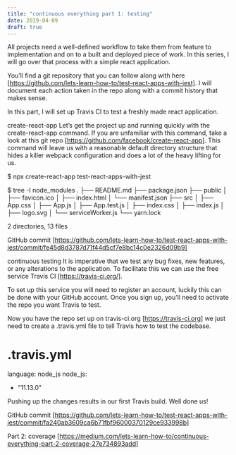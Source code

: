 ```yaml
---
title: "continuous everything part 1: testing"
date: 2019-04-09
draft: true
---
```


All projects need a well-defined workflow to take them from feature to
implementation and on to a built and deployed piece of work. In this series, I
will go over that process with a simple react application.

You’ll find a git repository that you can follow along with here
[https://github.com/lets-learn-how-to/test-react-apps-with-jest]. I will
document each action taken in the repo along with a commit history that makes
sense.

In this part, I will set up Travis CI to test a freshly made react application.

create-react-app
Let’s get the project up and running quickly with the create-react-app command.
If you are unfamiliar with this command, take a look at this git repo
[https://github.com/facebook/create-react-app]. This command will leave us with
a reasonable default directory structure that hides a killer webpack
configuration and does a lot of the heavy lifting for us.

$ npx create-react-app test-react-apps-with-jest

$ tree -I node_modules
.
├── README.md
├── package.json
├── public
│   ├── favicon.ico
│   ├── index.html
│   └── manifest.json
├── src
│   ├── App.css
│   ├── App.js
│   ├── App.test.js
│   ├── index.css
│   ├── index.js
│   ├── logo.svg
│   └── serviceWorker.js
└── yarn.lock

2 directories, 13 files

GitHub commit
[https://github.com/lets-learn-how-to/test-react-apps-with-jest/commit/fe45d8d3787d71f44d5cf7e8bc14c0e2326d09b9]

continuous testing
It is imperative that we test any bug fixes, new features, or any alterations to
the application. To facilitate this we can use the free service Travis CI
[https://travis-ci.org/].

To set up this service you will need to register an account, luckily this can be
done with your GitHub account. Once you sign up, you’ll need to activate the
repo you want Travis to test.

Now you have the repo set up on travis-ci.org [https://travis-ci.org]  we just
need to create a .travis.yml file to tell Travis how to test the codebase.

# .travis.yml
language: node_js
node_js:
  - "11.13.0"

Pushing up the changes results in our first Travis build. Well done us!

GitHub commit
[https://github.com/lets-learn-how-to/test-react-apps-with-jest/commit/fa240ab3609ca6b71fbf96000370129ce933998b]

Part 2: coverage
[https://medium.com/lets-learn-how-to/continuous-everything-part-2-coverage-27e734893add]
